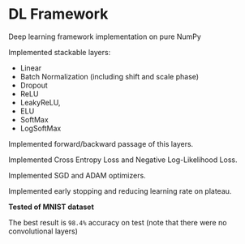 # DL Framework
Deep learning framework implementation on pure NumPy

Implemented stackable layers:
* Linear
* Batch Normalization (including shift and scale phase)
* Dropout
* ReLU
* LeakyReLU, 
* ELU 
* SoftMax
* LogSoftMax 


Implemented forward/backward passage of this layers.

Implemented Cross Entropy Loss and Negative Log-Likelihood Loss.

Implemented SGD and ADAM optimizers.

Implemented early stopping and reducing learning rate on plateau.

**Tested of MNIST dataset**

The best result is `98.4%` accuracy on test (note that there were no convolutional layers)
